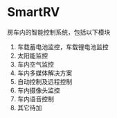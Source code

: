 # SmartRV

房车内的智能控制系统，包括以下模块

1. 车载蓄电池监控，车载锂电池监控
2. 太阳能监控
3. 车内空气监控
4. 车内多媒体解决方案
5. 自动控制及远程控制
6. 车内摄像头监控
7. 车内语音控制
8. 其它待加
